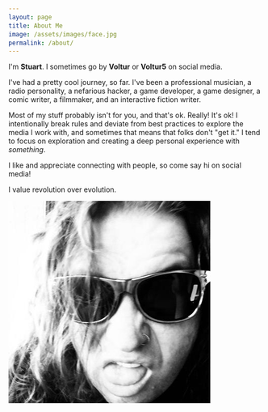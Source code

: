 ```yaml
---
layout: page
title: About Me
image: /assets/images/face.jpg
permalink: /about/
---
```

I'm **Stuart**. I sometimes go by **Voltur** or **Voltur5** on social media.

I've had a pretty cool journey, so far. I've been a professional musician, a radio personality, a nefarious hacker, a game developer, a game designer, a comic writer, a filmmaker, and an interactive fiction writer.

Most of my stuff probably isn't for you, and that's ok. Really! It's ok! I intentionally break rules and deviate from best practices to explore the media I work with, and sometimes that means that folks don't "get it." I tend to focus on exploration and creating a deep personal experience with *something*. 

I like and appreciate connecting with people, so come say hi on social media! 

I value revolution over evolution.

![This is my face.](/assets/images/face.jpeg)